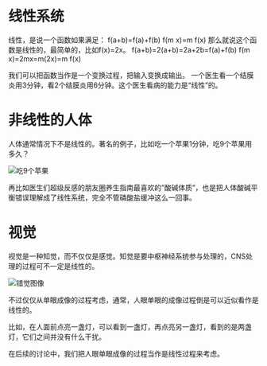 <!--
.. title: 为什么对比敏感度的视标亮度是正弦变化的？(1)
.. slug: wei-shi-yao-dui-bi-min-gan-du-de-shi-biao-liang-du-shi-zheng-xian-bian-hua-de-1
.. date: 2017-12-19 01:08:39 UTC+08:00
.. tags: CSF, 教程, 现代眼科医生知识扩展包
.. category: ophthalmology
.. link:
.. description:
.. type: text
-->

# 线性系统

线性，是说一个函数如果满足：
f(a+b)=f(a)+f(b)
f(m x)=m f(x)
那么就说这个函数是线性的，最简单的，比如f(x)=2x。
f(a+b)=2(a+b)=2a+2b=f(a)+f(b)
f(m x)=2mx=m(2x)=m f(x)

我们可以把函数当作是一个变换过程，把输入变换成输出。
一个医生看一个结膜炎用3分钟，看2个结膜炎用6分钟。这个医生看病的能力是“线性”的。
<!-- TEASER_END -->

# 非线性的人体
人体通常情况下不是线性的。著名的例子，比如吃一个苹果1分钟，吃9个苹果用多久？

![吃9个苹果](http://upload-images.jianshu.io/upload_images/29267-a21b4ca611380530.jpeg?imageMogr2/auto-orient/strip%7CimageView2/2/w/1240)

再比如医生们超级反感的朋友圈养生指南最喜欢的”酸碱体质”，也是把人体酸碱平衡错误理解成了线性系统，完全不管磷酸盐缓冲这么一回事。

# 视觉

视觉是一种知觉，而不仅仅是感觉。知觉是要中枢神经系统参与处理的，CNS处理的过程可不一定是线性的。

![错觉图像](http://upload-images.jianshu.io/upload_images/29267-590b66b674a7073e.jpeg?imageMogr2/auto-orient/strip%7CimageView2/2/w/1240)

不过仅仅从单眼成像的过程考虑，通常，人眼单眼的成像过程倒是可以近似看作是线性的。

比如，在人面前点亮一盏灯，可以看到一盏灯，再点亮另一盏灯，看到的是两盏灯，它们之间并没有什么干扰。

在后续的讨论中，我们把人眼单眼成像的过程当作是线性过程来考虑。
